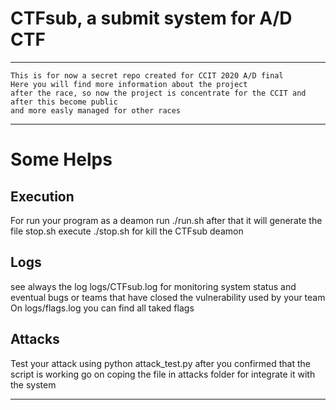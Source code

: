 
# CTFsub, a submit system for A/D CTF

---

```
This is for now a secret repo created for CCIT 2020 A/D final
Here you will find more information about the project 
after the race, so now the project is concentrate for the CCIT and after this become public
and more easly managed for other races
```

---

# Some Helps
## Execution
For run your program as a deamon run ./run.sh
after that it will generate the file stop.sh
execute ./stop.sh for kill the CTFsub deamon

## Logs
see always the log logs/CTFsub.log for monitoring
system status and eventual bugs or teams that have
closed the vulnerability used by your team
On logs/flags.log you can find all taked flags

## Attacks
Test your attack using python attack_test.py
after you confirmed that the script is working
go on coping the file in attacks folder
for integrate it with the system

---

